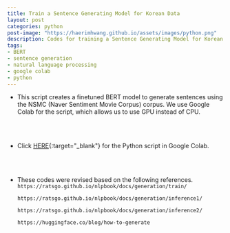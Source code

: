 ```yaml
---
title: Train a Sentence Generating Model for Korean Data
layout: post
categories: python
post-image: "https://haerimhwang.github.io/assets/images/python.png"
description: Codes for training a Sentence Generating Model for Korean Data
tags:
- BERT 
- sentence generation 
- natural language processing
- google colab
- python
---
```


* This script creates a finetuned BERT model to generate sentences using the NSMC (Naver Sentiment Movie Corpus) corpus. We use Google Colab for the script, which allows us to use GPU instead of CPU.
<br>
<br>

* Click [HERE](https://colab.research.google.com/drive/1q-SCWPBRFt6USIW1T2SYZAhaHd6qGlKH?usp=sharing){:target="_blank"} for the Python script in Google Colab.
<br>
<br>

* These codes were revised based on the following references. <br>
   `https://ratsgo.github.io/nlpbook/docs/generation/train/`
   
   `https://ratsgo.github.io/nlpbook/docs/generation/inference1/`
   
   `https://ratsgo.github.io/nlpbook/docs/generation/inference2/`
   
   `https://huggingface.co/blog/how-to-generate`
   
<br>
<br>    
